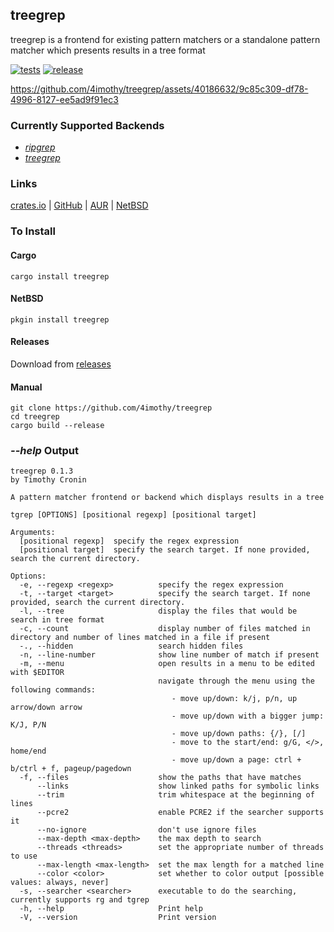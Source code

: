 ## treegrep

treegrep is a frontend for existing pattern matchers or a standalone pattern matcher which presents results in a tree format

[![tests](https://github.com/4imothy/treegrep/actions/workflows/ci.yml/badge.svg)](https://github.com/4imothy/treegrep/actions)
[![release](https://github.com/4imothy/treegrep/actions/workflows/cr.yml/badge.svg)](https://github.com/4imothy/treegrep/actions)


https://github.com/4imothy/treegrep/assets/40186632/9c85c309-df78-4996-8127-ee5ad9f91ec3


### Currently Supported Backends
- *[ripgrep](https://github.com/BurntSushi/ripgrep)*
- *[treegrep](https://github.com/4imothy/treegrep)*

### Links
[crates.io](https://crates.io/crates/treegrep) | [GitHub](https://github.com/4imothy/treegrep) | [AUR](https://aur.archlinux.org/packages/treegrep-bin) | [NetBSD](https://pkgsrc.se/sysutils/treegrep)

### To Install

#### Cargo
```
cargo install treegrep
```

#### NetBSD
```
pkgin install treegrep
```

#### Releases
Download from [releases](https://github.com/4imothy/treegrep/releases/)

#### Manual
```
git clone https://github.com/4imothy/treegrep
cd treegrep
cargo build --release
```

### *--help* Output
```
treegrep 0.1.3
by Timothy Cronin

A pattern matcher frontend or backend which displays results in a tree

tgrep [OPTIONS] [positional regexp] [positional target]

Arguments:
  [positional regexp]  specify the regex expression
  [positional target]  specify the search target. If none provided, search the current directory.

Options:
  -e, --regexp <regexp>          specify the regex expression
  -t, --target <target>          specify the search target. If none provided, search the current directory.
  -l, --tree                     display the files that would be search in tree format
  -c, --count                    display number of files matched in directory and number of lines matched in a file if present
  -., --hidden                   search hidden files
  -n, --line-number              show line number of match if present
  -m, --menu                     open results in a menu to be edited with $EDITOR
                                 navigate through the menu using the following commands:
                                 	- move up/down: k/j, p/n, up arrow/down arrow
                                 	- move up/down with a bigger jump: K/J, P/N
                                 	- move up/down paths: {/}, [/]
                                 	- move to the start/end: g/G, </>, home/end
                                 	- move up/down a page: ctrl + b/ctrl + f, pageup/pagedown
  -f, --files                    show the paths that have matches
      --links                    show linked paths for symbolic links
      --trim                     trim whitespace at the beginning of lines
      --pcre2                    enable PCRE2 if the searcher supports it
      --no-ignore                don't use ignore files
      --max-depth <max-depth>    the max depth to search
      --threads <threads>        set the appropriate number of threads to use
      --max-length <max-length>  set the max length for a matched line
      --color <color>            set whether to color output [possible values: always, never]
  -s, --searcher <searcher>      executable to do the searching, currently supports rg and tgrep
  -h, --help                     Print help
  -V, --version                  Print version
```
